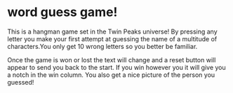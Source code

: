 # word guess game!

This is a hangman game set in the Twin Peaks universe! By pressing any letter you make your first attempt at guessing the name of a multitude of characters.You only get 10 wrong letters so you better be familiar. 

Once the game is won or lost the text will change and a reset button will appear to send you back to the start. If you win however you it will give you a notch in the win column. You also get a nice picture of the person you guessed!